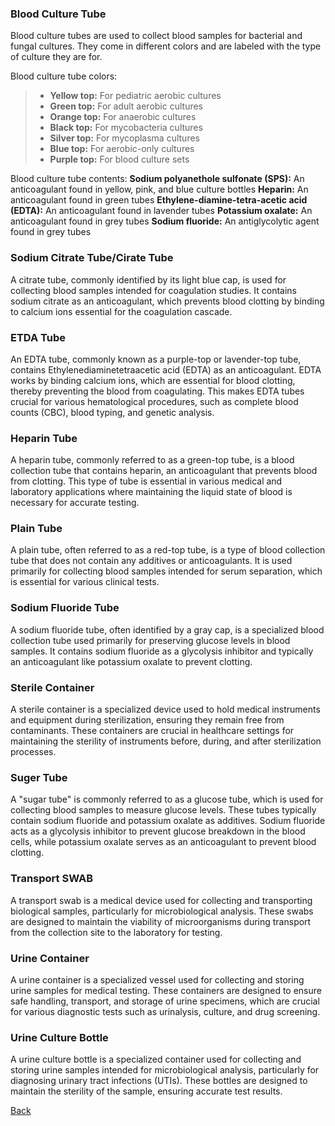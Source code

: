 ### Blood Culture Tube

Blood culture tubes are used to collect blood samples for bacterial and fungal cultures. They come in different colors and are labeled with the type of culture they are for. 

Blood culture tube colors: 
> * **Yellow top:** For pediatric aerobic cultures
> * **Green top:** For adult aerobic cultures
> * **Orange top:** For anaerobic cultures
> * **Black top:** For mycobacteria cultures
> * **Silver top:** For mycoplasma cultures
> * **Blue top:** For aerobic-only cultures
> * **Purple top:** For blood culture sets

Blood culture tube contents:
**Sodium polyanethole sulfonate (SPS):** An anticoagulant found in yellow, pink, and blue culture bottles
**Heparin:** An anticoagulant found in green tubes
**Ethylene-diamine-tetra-acetic acid (EDTA):** An anticoagulant found in lavender tubes
**Potassium oxalate:** An anticoagulant found in grey tubes
**Sodium fluoride:** An antiglycolytic agent found in grey tubes

### Sodium Citrate Tube/Cirate Tube

A citrate tube, commonly identified by its light blue cap, is used for collecting blood samples intended for coagulation studies. It contains sodium citrate as an anticoagulant, which prevents blood clotting by binding to calcium ions essential for the coagulation cascade.

### ETDA Tube

An EDTA tube, commonly known as a purple-top or lavender-top tube, contains Ethylenediaminetetraacetic acid (EDTA) as an anticoagulant. EDTA works by binding calcium ions, which are essential for blood clotting, thereby preventing the blood from coagulating. This makes EDTA tubes crucial for various hematological procedures, such as complete blood counts (CBC), blood typing, and genetic analysis.

### Heparin Tube

A heparin tube, commonly referred to as a green-top tube, is a blood collection tube that contains heparin, an anticoagulant that prevents blood from clotting. This type of tube is essential in various medical and laboratory applications where maintaining the liquid state of blood is necessary for accurate testing.

### Plain Tube

A plain tube, often referred to as a red-top tube, is a type of blood collection tube that does not contain any additives or anticoagulants. It is used primarily for collecting blood samples intended for serum separation, which is essential for various clinical tests. 

### Sodium Fluoride Tube

A sodium fluoride tube, often identified by a gray cap, is a specialized blood collection tube used primarily for preserving glucose levels in blood samples. It contains sodium fluoride as a glycolysis inhibitor and typically an anticoagulant like potassium oxalate to prevent clotting.

### Sterile Container

A sterile container is a specialized device used to hold medical instruments and equipment during sterilization, ensuring they remain free from contaminants. These containers are crucial in healthcare settings for maintaining the sterility of instruments before, during, and after sterilization processes.

### Suger Tube

A "sugar tube" is commonly referred to as a glucose tube, which is used for collecting blood samples to measure glucose levels. These tubes typically contain sodium fluoride and potassium oxalate as additives. Sodium fluoride acts as a glycolysis inhibitor to prevent glucose breakdown in the blood cells, while potassium oxalate serves as an anticoagulant to prevent blood clotting.

### Transport SWAB

A transport swab is a medical device used for collecting and transporting biological samples, particularly for microbiological analysis. These swabs are designed to maintain the viability of microorganisms during transport from the collection site to the laboratory for testing.

### Urine Container

A urine container is a specialized vessel used for collecting and storing urine samples for medical testing. These containers are designed to ensure safe handling, transport, and storage of urine specimens, which are crucial for various diagnostic tests such as urinalysis, culture, and drug screening.

### Urine Culture Bottle

A urine culture bottle is a specialized container used for collecting and storing urine samples intended for microbiological analysis, particularly for diagnosing urinary tract infections (UTIs). These bottles are designed to maintain the sterility of the sample, ensuring accurate test results.




[Back](https://github.com/hmislk/hmis/wiki/LIMS-Knowledgebase)